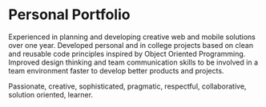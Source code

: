 # Personal Portfolio
Experienced in planning and developing creative web and mobile solutions over one year. Developed personal and in college projects based on clean and reusable code principles inspired by Object Oriented Programming. Improved design thinking and team communication skills to be involved in a team environment faster to develop better products and projects.

Passionate, creative, sophisticated, pragmatic, respectful, collaborative, solution oriented, learner.


